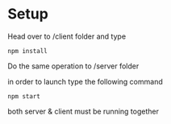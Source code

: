 # Setup 

Head over to /client folder and type 
```
npm install
```
Do the same operation to /server folder

in order to launch type the following command
```
npm start
```
both server & client must be running together